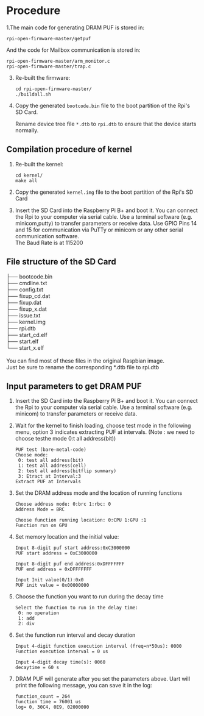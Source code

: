 # Procedure
1.The main code for generating DRAM PUF is stored in: 

   ```shell
   rpi-open-firmware-master/getpuf
   ```

   And the code for Mailbox communication is stored in:

   ```shell
   rpi-open-firmware-master/arm_monitor.c
   rpi-open-firmware-master/trap.c
   ```

3. Re-built the firmware:

   ```shell
   cd rpi-open-firmware-master/
   ./buildall.sh
   ```

4. Copy the generated `bootcode.bin` file to the boot partition of the Rpi's SD Card.

   Rename device tree file `*.dtb` to `rpi.dtb` to ensure that the device starts normally.

## Compilation procedure of kernel

1. Re-built the kernel:

   ```shell
   cd kernel/
   make all
   ```

2. Copy the generated `kernel.img` file to the boot partition of the Rpi's SD Card
 
3. Insert the SD Card into the Raspberry Pi B+ and boot it. You can connect the Rpi to your computer via serial cable. 
   Use a terminal software (e.g. minicom,putty) to transfer parameters or receive data.
   Use GPIO Pins 14 and 15 for communication via PuTTy or minicom or any other serial communication software.<br>
The Baud Rate is at 115200<br>

## File structure of the SD Card

├── bootcode.bin<br>
├── cmdline.txt<br>
├── config.txt<br>
├── fixup_cd.dat<br>
├── fixup.dat<br>
├── fixup_x.dat<br>
├── issue.txt<br>
├── kernel.img<br>
├── rpi.dtb<br>
├── start_cd.elf<br>
├── start.elf<br>
└── start_x.elf<br>
<br>
You can find most of these files in the original Raspbian image.<br>
Just be sure to rename the corresponding *.dtb file to rpi.dtb

## Input parameters to get DRAM PUF

1. Insert the SD Card into the Raspberry Pi B+ and boot it. You can connect the Rpi to your computer via serial cable. Use a terminal software (e.g. minicom) to transfer parameters or receive data.

2. Wait for the kernel to finish loading, choose test mode in the following menu, option 3 indicates extracting PUF at intervals. (Note : we need to choose  testhe mode 0:t all address(bit))

   ```
   PUF test (bare-metal-code)
   Choose mode:
    0: test all address(bit)
    1: test all address(cell)
    2: test all address(bitflip summary)
    3: Etract at Interval:3
   Extract PUF at Intervals
   ```

3. Set the DRAM address mode and the location of running functions

   ```
   Choose address mode: 0:brc 1:rbc: 0
   Address Mode = BRC
   
   Choose function running location: 0:CPU 1:GPU :1
   Function run on GPU
   ```

4. Set memory location and the initial value:

   ```
   Input 8-digit puf start address:0xC3000000
   PUF start address = 0xC3000000
   
   Input 8-digit puf end address:0xDFFFFFFF
   PUF end address = 0xDFFFFFFF
   
   Input Init value(0/1):0x0
   PUF init value = 0x00000000
   ```

5. Choose the function you want to run during the decay time

   ```
   Select the function to run in the delay time:
    0: no operation
    1: add
    2: div
   ```

6. Set the function run interval and decay duration

   ```
   Input 4-digit function execution interval (freq=n*50us): 0000
   Function execution interval = 0 us
   
   Input 4-digit decay time(s): 0060
   decaytime = 60 s
   ```

7. DRAM PUF will generate after you set the parameters above. Uart will print the following message, you can save it in the log:

   ```
   function_count = 264
   function time = 76001 us
   log= 0, 30C4, 0E9, 02000000
